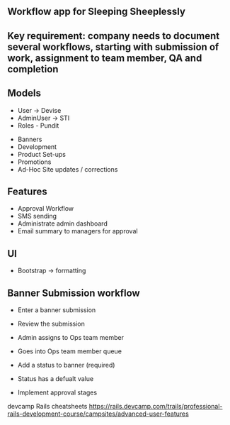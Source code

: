 ## Workflow app for Sleeping Sheeplessly

## Key requirement: company needs to document several workflows, starting with submission of work, assignment to team member, QA and completion

## Models
- User -> Devise
- AdminUser -> STI
- Roles - Pundit

* Banners
* Development
* Product Set-ups
* Promotions
* Ad-Hoc Site updates / corrections

## Features
- Approval Workflow
- SMS sending
- Administrate admin dashboard
- Email summary to managers for approval

## UI
- Bootstrap -> formatting

## Banner Submission workflow
- Enter a banner submission
- Review the submission
- Admin assigns to Ops team member
- Goes into Ops team member queue

- Add a status to banner (required)
- Status has a defualt value
- Implement approval stages


devcamp Rails cheatsheets
https://rails.devcamp.com/trails/professional-rails-development-course/campsites/advanced-user-features

